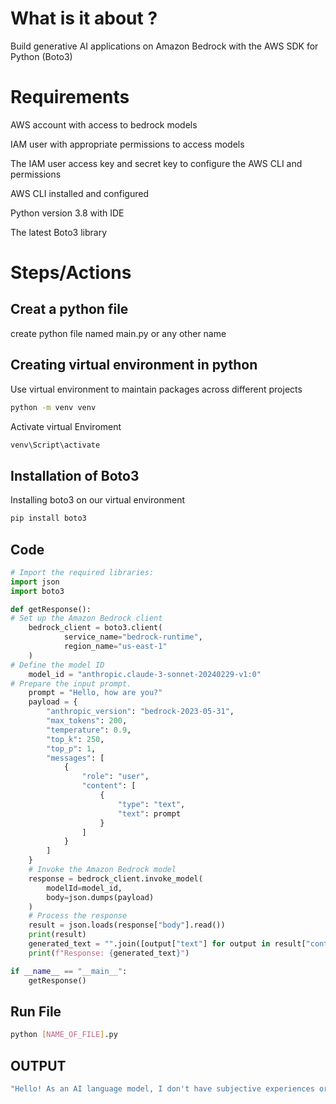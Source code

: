 # What is it about ?
Build generative AI applications on Amazon Bedrock with the AWS SDK for Python (Boto3)

# Requirements
AWS account with access to bedrock models

IAM user with appropriate permissions to access models

The IAM user access key and secret key to configure the AWS CLI and permissions

AWS CLI installed and configured 

Python version 3.8 with IDE

The latest Boto3 library


# Steps/Actions

## Creat a python file
create  python file named main.py or any other name

## Creating virtual environment in python

Use virtual environment to maintain packages across different projects

```bash
python -m venv venv
```

Activate virtual Enviroment

```bash
venv\Script\activate
```

## Installation of Boto3

Installing boto3 on our virtual environment

```bash
pip install boto3
```

## Code

```python
# Import the required libraries:
import json
import boto3

def getResponse():
# Set up the Amazon Bedrock client
    bedrock_client = boto3.client(
        	service_name="bedrock-runtime",
            region_name="us-east-1"
    )
# Define the model ID
    model_id = "anthropic.claude-3-sonnet-20240229-v1:0"
# Prepare the input prompt.
    prompt = "Hello, how are you?"
    payload = {
        "anthropic_version": "bedrock-2023-05-31",
        "max_tokens": 200,
        "temperature": 0.9,
        "top_k": 250,
        "top_p": 1,
        "messages": [
            {
                "role": "user",
                "content": [
                    {
                        "type": "text",
                        "text": prompt
                    }
                ]
            }
        ]
    }
    # Invoke the Amazon Bedrock model
    response = bedrock_client.invoke_model(
        modelId=model_id,
        body=json.dumps(payload)
    )
    # Process the response
    result = json.loads(response["body"].read())
    print(result)
    generated_text = "".join([output["text"] for output in result["content"]])
    print(f"Response: {generated_text}")

if __name__ == "__main__":
    getResponse()
```

## Run File 

```bash
python [NAME_OF_FILE].py
```

## OUTPUT
```bash
"Hello! As an AI language model, I don't have subjective experiences or emotions, but I'm operating properly and ready to assist you with any questions or tasks you might have. How can I help you today?"
```
